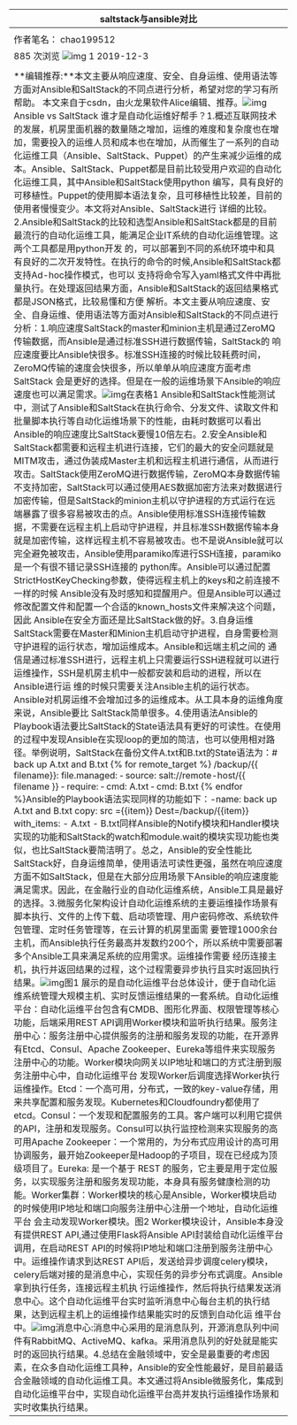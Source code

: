 | saltstack与ansible对比                                       |
| ------------------------------------------------------------ |
|                                                              |
| 作者笔名： chao199512                                        |
| 885  次浏览     ![img](http://www.uml.org.cn/images/dianzan.png) 1 2019-12-3 |
|                                                              |
| **编辑推荐:**本文主要从响应速度、安全、自身运维、使用语法等方面对Ansible和SaltStack的不同点进行分析，希望对您的学习有所帮助。 本文来自于csdn，由火龙果软件Alice编辑、推荐。![img](http://www.uml.org.cn/itil/images/201912031.png)Ansible vs SaltStack 谁才是自动化运维好帮手？1.概述互联网技术的发展，机房里面机器的数量随之增加，运维的难度和复杂度也在增加，需要投入的运维人员和成本也在增加，从而催生了一系列的自动化运维工具（Ansible、SaltStack、Puppet）的产生来减少运维的成本。Ansible、SaltStack、Puppet都是目前比较受用户欢迎的自动化化运维工具，其中Ansible和SaltStack使用python 编写，具有良好的可移植性。Puppet的使用脚本语法复杂，且可移植性比较差，目前的使用者慢慢变少。本文将对Ansible、SaltStack进行 详细的比较。2.Ansible和SaltStack的比较和选型Ansible和SaltStack都是的目前最流行的自动化运维工具，能满足企业IT系统的自动化运维管理。这两个工具都是用python开发 的，可以部署到不同的系统环境中和具有良好的二次开发特性。在执行的命令的时候,Ansible和SaltStack都支持Ad-hoc操作模式，也可以 支持将命令写入yaml格式文件中再批量执行。在处理返回结果方面，Ansible和SaltStack的返回结果格式都是JSON格式，比较易懂和方便 解析。本文主要从响应速度、安全、自身运维、使用语法等方面对Ansible和SaltStack的不同点进行分析：1.响应速度SaltStack的master和minion主机是通过ZeroMQ传输数据，而Ansible是通过标准SSH进行数据传输，SaltStack的 响应速度要比Ansible快很多。标准SSH连接的时候比较耗费时间，ZeroMQ传输的速度会快很多，所以单单从响应速度方面考虑SaltStack 会是更好的选择。但是在一般的运维场景下Ansible的响应速度也可以满足需求。![img](http://www.uml.org.cn/itil/images/201912032.png)在表格1 Ansible和SaltStack性能测试中，测试了Ansible和SaltStack在执行命令、分发文件、读取文件和批量脚本执行等自动化运维场景下的性能，由耗时数据可以看出Ansible的响应速度比SaltStack要慢10倍左右。2.安全Ansible和SaltStack都需要和远程主机进行连接，它们的最大的安全问题就是MITM攻击，通过伪装成Master主机和远程主机进行通信，从而进行攻击。SaltStack使用ZeroMQ进行数据传输，ZeroMQ本身数据传输不支持加密，SaltStack可以通过使用AES数据加密方法来对数据进行加密传输，但是SaltStack的minion主机以守护进程的方式运行在远端暴露了很多容易被攻击的点。Ansible使用标准SSH连接传输数据，不需要在远程主机上启动守护进程，并且标准SSH数据传输本身就是加密传输，这样远程主机不容易被攻击。也不是说Ansible就可以完全避免被攻击，Ansible使用paramiko库进行SSH连接，paramiko是一个有很不错记录SSH连接的 python库。Ansible可以通过配置StrictHostKeyChecking参数，使得远程主机上的keys和之前连接不一样的时候 Ansible没有及时感知和提醒用户。但是Ansible可以通过修改配置文件和配置一个合适的known_hosts文件来解决这个问题，因此 Ansible在安全方面还是比SaltStack做的好。3.自身运维SaltStack需要在Master和Minion主机启动守护进程，自身需要检测守护进程的运行状态，增加运维成本。Ansible和远端主机之间的 通信是通过标准SSH进行，远程主机上只需要运行SSH进程就可以进行运维操作，SSH是机房主机中一般都安装和启动的进程，所以在Ansible进行运 维的时候只需要关注Ansible主机的运行状态。Ansible对机房运维不会增加过多的运维成本。从工具本身的运维角度来说，Ansible要比 SaltStack简单很多。4.使用语法Ansible的Playbook语法要比SaltStack的State语法具有更好的可读性。在使用的过程中发现Ansible在实现loop的更加的简洁，也可以使用相对路径。举例说明，SaltStack在备份文件A.txt和B.txt的State语法为：# back up A.txt and B.txt {% for remote_target %} /backup/{{ filename}}: file.managed: ‐ source: salt://remote-host/{{ filename }} ‐ require: ‐ cmd: A.txt ‐ cmd: B.txt {% endfor %}Ansible的Playbook语法实现同样的功能如下：-name: back up A.txt and B.txt copy: src ={{item}} Dest=/backup/{{item}} with_items: - A.txt - B.txt同样Ansible的Notify模块和Handler模块实现的功能和SaltStack的watch和module.wait的模块实现功能也类似，也比SaltStack要简洁明了。总之，Ansible的安全性能比SaltStack好，自身运维简单，使用语法可读性更强，虽然在响应速度方面不如SaltStack，但是在大部分应用场景下Ansible的响应速度能满足需求。因此，在金融行业的自动化运维系统，Ansible工具是最好的选择。3.微服务化架构设计自动化运维系统的主要运维操作场景有脚本执行、文件的上传下载、启动项管理、用户密码修改、系统软件包管理、定时任务管理等，在云计算的机房里面需 要管理1000余台主机，而Ansible执行任务最高并发数约200个，所以系统中需要部署多个Ansible工具来满足系统的应用需求。运维操作需要 经历连接主机，执行并返回结果的过程，这个过程需要异步执行且实时返回执行结果。![img](http://www.uml.org.cn/itil/images/201912033.png)图1 展示的是自动化运维平台总体设计，便于自动化运维系统管理大规模主机、实时反馈运维结果的一套系统。自动化运维平台：自动化运维平台包含有CMDB、图形化界面、权限管理等核心功能，后端采用REST API调用Worker模块和监听执行结果。服务注册中心：服务注册中心提供服务的注册和服务发现的功能，在开源界有Etcd、Consul、Apache Zookeeper、Eureka等组件来实现服务注册中心的功能。Worker模块向网关以IP地址和端口的方式注册到服务注册中心中，自动化运维平台 发现Worker后调度选择Worker执行运维操作。Etcd：一个高可用，分布式，一致的key-value存储，用来共享配置和服务发现。Kubernetes和Cloudfoundry都使用了etcd。Consul：一个发现和配置服务的工具。客户端可以利用它提供的API，注册和发现服务。Consul可以执行监控检测来实现服务的高可用Apache Zookeeper：一个常用的，为分布式应用设计的高可用协调服务，最开始Zookeeper是Hadoop的子项目，现在已经成为顶级项目了。Eureka: 是一个基于 REST 的服务，它主要是用于定位服务，以实现服务注册和服务发现功能，本身具有服务健康检测的功能。Worker集群：Worker模块的核心是Ansible，Worker模块启动的时候使用IP地址和端口向服务注册中心注册一个地址，自动化运维平台 会主动发现Worker模块。图2 Worker模块设计，Ansible本身没有提供REST API,通过使用Flask将Ansible API封装给自动化运维平台调用，在启动REST API的时候将IP地址和端口注册到服务注册中心中。运维操作请求到达REST API后，发送给异步调度celery模块，celery后端对接的是消息中心，实现任务的异步分布式调度。Ansible拿到执行任务，连接远程主机执 行运维操作，然后将执行结果发送消息中心。这个自动化运维平台实时监听消息中心每台主机的执行结果，达到远程主机上的运维操作结果能实时的反馈到自动化运 维平台中。![img](http://www.uml.org.cn/itil/images/201912034.png)消息中心:消息中心采用的是消息队列，开源消息队列中间件有RabbitMQ、ActiveMQ、kafka。采用消息队列的好处就是能实时的返回执行结果。4.总结在金融领域中，安全是最重要的考虑因素，在众多自动化运维工具种，Ansible的安全性能最好，是目前最适合金融领域的自动化运维工具。本文通过将Ansible微服务化，集成到自动化运维平台中，实现自动化运维平台高并发执行运维操作场景和实时收集执行结果。 |